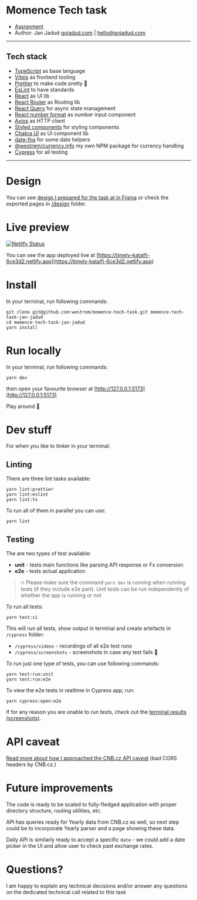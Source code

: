 # Momence Tech task

- [Assignment](./ASSIGNMENT.md)
- Author: Jan Jadud [gojadud.com](https://gojadud.com) | [hello@gojadud.com](mailto:hello@gojadud.com)

---

## Tech stack

- [TypeScript](https://www.typescriptlang.org/) as base language
- [Vitejs](https://vitejs.dev/) as frontend tooling
- [Prettier](https://prettier.io/) to make code pretty 💄
- [EsLint](https://eslint.org/) to have standards
- [React](https://react.dev/) as UI lib
- [React Router](https://reactrouter.com/) as Routing lib
- [React Query](https://tanstack.com/query/v3/) for async state management
- [React number format](https://s-yadav.github.io/react-number-format/docs/intro) as number input component
- [Axios](https://axios-http.com/) as HTTP client
- [Styled components](https://styled-components.com/) for styling components
- [Chakra UI](https://chakra-ui.com/) as UI component lib
- [date-fns](https://date-fns.org/) for some date helpers
- [@westrem/currency.info](https://github.com/westrem/currency.info) my own NPM package for currency handling
- [Cypress](https://www.cypress.io/) for all testing

---

# Design

You can see [design I prepared for the task at in Figma](https://www.figma.com/file/OOucBjNyK455E2B8SABgA4/Momence-Tech-Task?node-id=0%3A1&t=ATHeg6dXMhffxYgE-1) or check the exported pages in [/design](./design) folder.

# Live preview

[![Netlify Status](https://api.netlify.com/api/v1/badges/38e0f4bf-ab37-4f9e-bb25-00bc89a97a97/deploy-status)](https://app.netlify.com/sites/timely-kataifi-6ce3d2/deploys)

You can see the app deployed live at [https://timely-kataifi-6ce3d2.netlify.app](https://timely-kataifi-6ce3d2.netlify.app)

# Install

In your terminal, run following commands:

```
git clone git@github.com:westrem/momence-tech-task.git momence-tech-task-jan-jadud
cd momence-tech-task-jan-jadud
yarn install
```

# Run locally

In your terminal, run following commands:

```
yarn dev
```

then open your favourite browser at [http://127.0.0.1:5173](http://127.0.0.1:5173)

Play around 🎉

# Dev stuff

For when you like to tinker in your terminal:

## Linting

There are three lint tasks available:

```
yarn lint:prettier
yarn lint:eslint
yarn lint:ts
```

To run all of them in parallel you can use:

```
yarn lint
```

## Testing

The are two types of test available:

- **unit** - tests main functions like parsing API response or Fx conversion
- **e2e** - tests actual application

> 🔥 Please make sure the command `yarn dev` is running when running tests (if they include e2e part). Unit tests can be run independently of whether the app is running or not

To run all tests:

```
yarn test:ci
```

This will run all tests, show output in terminal and create artefacts in `/cypress` folder:

- `/cypress/videos` - recordings of all e2e test runs
- `/cypress/screenshots` - screenshots in case any test fails 🤞

To run just one type of tests, you can use following commands:

```
yarn test:run:unit
yarn test:run:e2e
```

To view the e2e tests in realtime in Cypress app, run:

```
yarn cypress:open:e2e
```

If for any reason you are unable to run tests, check out the [terminal results (screenshots)](./test-screenshots).

# API caveat

[Read more about how I approached the CNB.cz API caveat](./cnb-api-wrapper/README.md) (bad CORS headers by CNB.cz.)

# Future improvements

The code is ready to be scaled to fully-fledged application with proper directory structure, routing utilities, etc.

API has queries ready for Yearly data from CNB.cz as well, so next step could be to incorporate Yearly parser and a page showing these data.

Daily API is similarly ready to accept a specific `date` - we could add a date picker in the UI and allow user to check past exchange rates.

# Questions?

I am happy to explain any technical decisions and/or answer any questions on the dedicated technical call related to this task